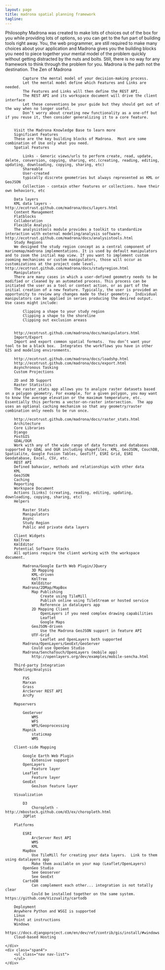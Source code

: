 ```yaml
---
layout: page
title: madrona spatial planning framework
tagline: 
---
```

<div class="row">
	<div class="span8">
		Philosophy
		Madrona was created to make lots of choices out of the box for you while providing lots of options, so you can get to the fun part of building tools right away.  You, the web programmer, are still required to make many choices about your application and Madrona gives you the building blocks you need to piece together your mental model of the problem quickly without getting distracted by the nuts and bolts.  Still, there is no way for any framework to think through the problem for you.  Madrona is the path not the destination.
		The Zen of Madrona

		    Capture the mental model of your decision-making process.
		    Let the mental model define which Features and Links are needed.
		    The Features and Links will then define the REST API.
		    The REST API and its workspace document will drive the client interface
		    Let these conventions be your guide but they should get out of the way when no longer useful.
		    Don’t worry about creating new functionality as a one-off but if you reuse it, then consider generalizing it to a core feature.


		Visit the Madrona Knowledge Base to learn more
		Significant Features
		These are the key building blocks of Madrona.  Most are some combination of Use only what you need.
		Spatial Features

		    Links - Generic views/urls to perform create, read, update, delete, conversion, copying, sharing, etc.(creating, reading, editing, updating, downloading, copying, sharing, etc)
		    Shareable
		    User-created
		    typically discrete geometries but always represented as KML or GeoJSON
		    Collection - contain other features or collections. have their own behaviors, etc

		Data layers
		KML data layers - http://ecotrust.github.com/madrona/docs/layers.html
		Content Management
		Flatblocks
		Collaboration
		Flexible Analysis
		The analysistools module provides a toolkit to standardize interaction with external modeling/analysis software.  http://ecotrust.github.com/madrona/docs/analysistools.html
		Study Regions
		We designed the study region concept as a central component of marinemap/madrona implementations. It is used by default manipulators and to zoom the initial map view. If you want to implement custom zooming mechanisms or custom manipulators, those will occur as customizations at the project code level.  http://ecotrust.github.com/madrona/docs/studyregion.html
		Manipulators
		There are many cases in which a user-defined geometry needs to be modified or cleaned by an automated process. This process can be initiated the user as a tool or context action, or as part of the initial creation of a new feature. Typically, the user is provided an opportunity to review any changes made to their geometry.  Individual manipulators can be applied in series producing the desired output.  Use cases might include:

		    Clipping a shape to your study region
		    Clipping a shape to the shoreline
		    Clipping out exclusion areass


		http://ecotrust.github.com/madrona/docs/manipulators.html
		Import/Export
		Import and export common spatial formats.  You don’t want your tool to be a black box.  Integrates the workflows you have in other GIS and modeling environments.

		http://ecotrust.github.com/madrona/docs/loadshp.html
		http://ecotrust.github.com/madrona/docs/export.html
		Asynchronous Tasking
		Custom Projections

		2D and 3D Support
		Raster Statistics
		The raster_stats app allows you to analyze raster datasets based on a polygon geometry. For example, for a given polygon, you may want to know the average elevation or the maximum temperature, etc. Essentially this performs a vector-on-raster intersection.  The app uses an optional caching mechanism so that any geometry/raster combination only needs to be run once.

		http://ecotrust.github.com/madrona/docs/raster_stats.html
		Architecture
		Core Libraries
		Django
		PostGIS
		GDAL/OGR
		Work with any of the wide range of data formats and databases supported by GDAL and OGR including shapefiles, KML, GeoJSON, CouchDB, Spatialite, Google Fusion Tables, GeoTiff, ESRI Grid, ESRI Geodatabase, Excel, CSV, etc.
		REST API
		Defined bahavior, methods and relationships with other data
		KML
		GeoJSON
		Caching
		Reporting
		Workspace Document
		Actions [Links] (creating, reading, editing, updating, downloading, copying, sharing, etc)
		Helpers

		    Raster Stats
		    Manipulators
		    Async
		    Study Region
		    Public and private data layers

		Client Widgets
		KmlTree
		KmlEditor
		Potential Software Stacks
		All options require the client working with the workspace document.

		    Madrona/Google Earth Web Plugin/JQuery
		        3D Mapping
		        KML-driven
		        KmlTree
		        KmlEditor
		    Madrona/2DMap/MapBox
		        Map Publishing
		            Create using TileMill
		            Publish online using TileStream or hosted service
		            Reference in datalayers app
		        2D Mapping Client
		            OpenLayers if you need complex drawing capabilities
		            Leaflet
		            Google Maps
		        GeoJSON-driven
		            Use the Madrona GeoJSON support in feature API
		        UTF-Grid
		            Leaflet and OpenLayers both supported
		    Madrona/OpenLayers/GeoExt/GeoServer
		        Could use OpenGeo Studio
		    Madrona/SenchaTouch/OpenLayers (mobile app)
		        http://openlayers.org/dev/examples/mobile-sencha.html

		Third-party Integration
		Modeling/Analysis

		    FVS
		    Marxan
		    Grass
		    ArcServer REST API
		    ArcPy

		Mapservers

		    GeoServer
		        WMS
		        WFS
		        WPS/Geoprocessing
		    Mapnik
		        staticmap
		        WMS

		Client-side Mapping

		    Google Earth Web Plugin
		        Extensive support
		    OpenLayers
		        Feature layer
		    Leaflet
		        Feature layer
		    GeoExt
		        GeoJson feature layer

		Visualization

		    D3
		        Choropleth - http://mbostock.github.com/d3/ex/choropleth.html
		    JQPlot

		Platforms

		    ESRI
		        ArcServer Rest API
		        WMS
		        KML
		    MapBox
		        Use TileMill for creating your data layers.  Link to them using datalayers app
		        Make them available on your map (Leaflet/OpenLayers)
		    OpenGeo Studio
		        See Geoserver
		        See GeoExt
		    CartoDB
		        Can complement each other... integration is not totally clear
		        Could be installed together on the same system. https://github.com/Vizzuality/cartodb 

		Deployment
		Anywhere Python and WSGI is supported
		Linux
		Point at instructions
		Windows
		https://docs.djangoproject.com/en/dev/ref/contrib/gis/install/#windows
		Cloud-based Hosting

	</div>
	<div class="span4">
		<ul class="nav nav-list">
		</ul>
	</div>
</div>